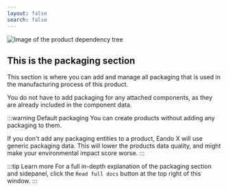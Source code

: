 ```yaml
---
layout: false
search: false
---
```


<script setup>
import { useData } from 'vitepress'
import MinidocStyles from '../MinidocStyles.vue'
const { site, frontmatter } = useData()
</script>

<MinidocStyles />

![Image of the product dependency tree](/images/placeholder.png)

## This is the packaging section

This section is where you can add and manage all packaging that is used in the manufacturing process of this product.

You do not have to add packaging for any attached components, as they are already included in the component data.

:::warning Default packaging
You can create products without adding any packaging to them.

If you don't add any packaging entities to a product, Eando X will use generic packaging data. This will lower the products data quality, and might make your environmental impact score worse.
:::

:::tip Learn more
For a full in-depth explanation of the packaging section and sidepanel, click the `Read full docs` button at the top right of this window.
:::